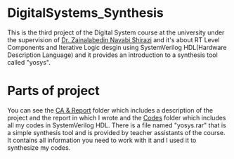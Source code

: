 # DigitalSystems_Synthesis
This is the third project of the Digital System course at the university under the supervision of [Dr. Zainalabedin Navabi Shirazi](https://ece.ut.ac.ir/en/~navabi) and it's about RT Level Components and Iterative Logic desgin using SystemVerilog HDL(Hardware Description Language) and it provides an introduction to a synthesis tool called "yosys".
# Parts of project
You can see the [CA & Report](https://github.com/mahdimoeini8102/DigitalSystems_Synthesis/tree/main/CA%20%26%20Report) folder which includes a description of the project and the report in which I wrote and the [Codes](https://github.com/mahdimoeini8102/DigitalSystems_Synthesis/tree/main/Codes) folder which includes all my codes in SystemVerilog HDL.
There is a file named "yosys.rar" that is a simple synthesis tool and is provided by teacher assistants of the course. It contains all information you need to work with it and I used it to synthesize my codes.
